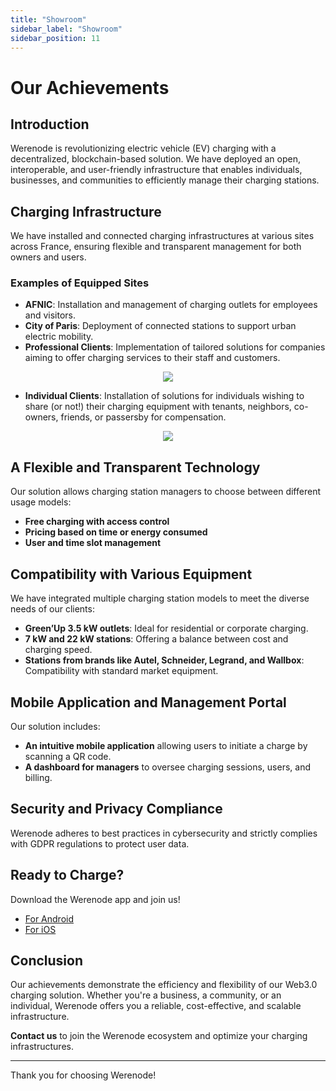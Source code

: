 ```yaml
---
title: "Showroom"
sidebar_label: "Showroom"
sidebar_position: 11
---
```


# Our Achievements

## Introduction
Werenode is revolutionizing electric vehicle (EV) charging with a decentralized, blockchain-based solution. We have deployed an open, interoperable, and user-friendly infrastructure that enables individuals, businesses, and communities to efficiently manage their charging stations.

## Charging Infrastructure
We have installed and connected charging infrastructures at various sites across France, ensuring flexible and transparent management for both owners and users.

### Examples of Equipped Sites
- **AFNIC**: Installation and management of charging outlets for employees and visitors.
- **City of Paris**: Deployment of connected stations to support urban electric mobility.
- **Professional Clients**: Implementation of tailored solutions for companies aiming to offer charging services to their staff and customers.

<div align="center">
<a>
    <img src="/img/siteswerenode1.png"></img>
</a>
</div>

- **Individual Clients**: Installation of solutions for individuals wishing to share (or not!) their charging equipment with tenants, neighbors, co-owners, friends, or passersby for compensation.

<div align="center">
<a>
    <img src="/img/siteswerenode2.png"></img>
</a>
</div>

## A Flexible and Transparent Technology
Our solution allows charging station managers to choose between different usage models:
- **Free charging with access control**
- **Pricing based on time or energy consumed**
- **User and time slot management**

## Compatibility with Various Equipment
We have integrated multiple charging station models to meet the diverse needs of our clients:
- **Green’Up 3.5 kW outlets**: Ideal for residential or corporate charging.
- **7 kW and 22 kW stations**: Offering a balance between cost and charging speed.
- **Stations from brands like Autel, Schneider, Legrand, and Wallbox**: Compatibility with standard market equipment.

## Mobile Application and Management Portal
Our solution includes:
- **An intuitive mobile application** allowing users to initiate a charge by scanning a QR code.
- **A dashboard for managers** to oversee charging sessions, users, and billing.

## Security and Privacy Compliance
Werenode adheres to best practices in cybersecurity and strictly complies with GDPR regulations to protect user data.

## Ready to Charge?

Download the Werenode app and join us!

- [For Android](https://play.google.com/store/apps/details?id=com.werenode.app)
- [For iOS](https://apps.apple.com/us/app/werenode-charge-ve/id1582403510)

## Conclusion
Our achievements demonstrate the efficiency and flexibility of our Web3.0 charging solution. Whether you're a business, a community, or an individual, Werenode offers you a reliable, cost-effective, and scalable infrastructure.

**Contact us** to join the Werenode ecosystem and optimize your charging infrastructures.

---

Thank you for choosing Werenode!
